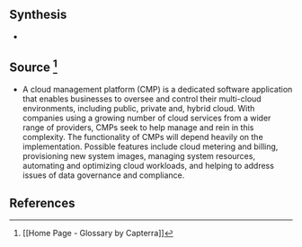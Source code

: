 ## Synthesis
- 
## Source [^1]
- A cloud management platform (CMP) is a dedicated software application that enables businesses to oversee and control their multi-cloud environments, including public, private and, hybrid cloud. With companies using a growing number of cloud services from a wider range of providers, CMPs seek to help manage and rein in this complexity. The functionality of CMPs will depend heavily on the implementation. Possible features include cloud metering and billing, provisioning new system images, managing system resources, automating and optimizing cloud workloads, and helping to address issues of data governance and compliance.
## References

[^1]: [[Home Page - Glossary by Capterra]]